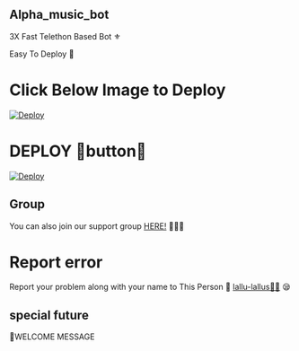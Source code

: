 ## Alpha_music_bot
3X Fast Telethon Based Bot ⚜


Easy To Deploy 🤗

# Click Below Image to Deploy
[![Deploy](https://telegra.ph/file/2354de010ee76ca701a97.jpg)](https://heroku.com/deploy?template=https://github.com/Lallu-lallus/Alpha_music-bot)
# DEPLOY 🔘button🔘
[![Deploy](https://www.herokucdn.com/deploy/button.svg)](https://heroku.com/deploy?template=https://github.com/Lallu-lallus/Alpha_music-bot)

## Group
You can also join our support group [HERE!](=https://t.me/tg_bots_disccurssions) 👨🏻‍💻

# Report error
Report your problem along with your name to This Person 📲 [lallu-lallus🧑‍💻](https://t.me/Pro_editor_tg) 😪


## special future 
🔘WELCOME MESSAGE


